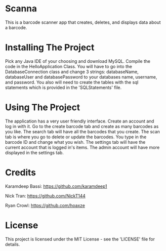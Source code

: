 # Scanna

This is a barcode scanner app that creates, deletes, and displays data about a barcode. 

# Installing The Project

Pick any Java IDE of your choosing and download MySQL. Compile the code in the HelloApplication Class. You will have to go into the DatabaseConnection class
and change 3 strings: databaseName, databaseUser and databasePassword to your databases name, username, and password. You also will need to create the tables with
the sql statements which is provided in the 'SQLStatements' file.

# Using The Project

The application has a very user friendly interface. Create an account and log in with it. Go to the create barcode tab and create as many barcodes as you like. 
The search tab will have all the barcodes that you create. The scan tab is where you go to delete or update the barcodes. You type in the barcode ID and change what
you wish. The settings tab will have the current account that is logged in's items. The admin account will have more displayed in the settings tab.

# Credits
Karamdeep Bassi: 
https://github.com/karamdeep1

Nick Tran:
https://github.com/NickT144

Ryan Crowl:
https://github.com/hoaxze

# License
This project is licensed under the MIT License - see the 'LICENSE' file for details.
